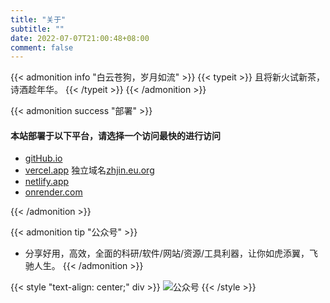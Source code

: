 ```yaml
---
title: "关于"
subtitle: ""
date: 2022-07-07T21:00:48+08:00
comment: false
---
```






{{< admonition info "白云苍狗，岁月如流" >}}
 {{< typeit >}}
  且将新火试新茶，诗酒趁年华。
 {{< /typeit >}}
{{< /admonition >}}

{{< admonition success "部署" >}}
#### 本站部署于以下平台，请选择一个访问最快的进行访问
- [gitHub.io](https://charlie-king.github.io)
- [vercel.app](https://kingpo.vercel.app/) 独立域名[zhjin.eu.org](https://zhjin.eu.org/)
- [netlify.app](https://kingpo.netlify.app/)
- [onrender.com](https://kpo.onrender.com)

{{< /admonition >}}


{{< admonition tip "公众号" >}}
- 分享好用，高效，全面的科研/软件/网站/资源/工具利器，让你如虎添翼，飞驰人生。
{{< /admonition >}}

{{< style "text-align: center;" div >}}
 ![公众号](/images/toolkz.png)
{{< /style >}}

